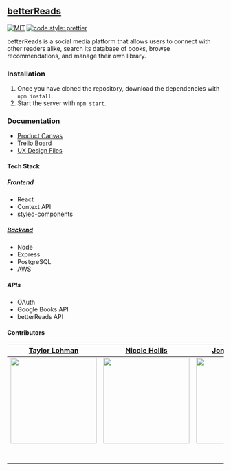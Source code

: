 ## [betterReads](https://github.com/Lambda-School-Labs/betterreads-frontend)
[![MIT](https://img.shields.io/packagist/l/doctrine/orm.svg)](./license)
[![code style: prettier](https://img.shields.io/badge/code_style-prettier-ff69b4.svg?style=flat)](https://github.com/prettier/prettier)

betterReads is a social media platform that allows users to connect with other readers alike, search its database of books, browse recommendations, and manage their own library.
### Installation
1. Once you have cloned the repository, download the dependencies with `npm install`.
2. Start the server with `npm start`.
### Documentation
- [Product Canvas](https://www.notion.so/Better-Reads-66b5ba5a4c7e4036ab786e10b8c2de4d)
- [Trello Board](https://trello.com)
- [UX Design Files](https://figma.com)
#### Tech Stack
##### Frontend
- React
- Context API
- styled-components
##### [Backend](https://github.com/Lambda-School-Labs/betterreads-backend)
- Node
- Express
- PostgreSQL
- AWS
##### APIs
- OAuth
- Google Books API
- betterReads API
#### Contributors
|                                     [Taylor Lohman](https://github.com/tclohm)                                      |                                      [Nicole Hollis](http://www.github.com/beautytechy)                                      |                                    [Jonah Aitchison](https://github.com/MarFan)                                     |                                     [Michael Levick](https://github.com/mdlevick)                                      |                                     [Miguel Nicolas](https://github.com/miugel)                                      |                                     [Aasa Christian](https://github.com/AasaChristian)                                      |
| :-----------------------------------------------------------------------------------------------------------------: | :--------------------------------------------------------------------------------------------------------------------------: | :-----------------------------------------------------------------------------------------------------------------: | :--------------------------------------------------------------------------------------------------------------------: | :------------------------------------------------------------------------------------------------------------------: | :-------------------------------------------------------------------------------------------------------------------------: |
| [<img src="https://avatars3.githubusercontent.com/u/2380963?s=460&v=4" width = "200" />](https://github.com/tclohm) | [<img src="https://avatars3.githubusercontent.com/u/33879592?s=460&v=4" width = "200" />](http://www.github.com/beautytechy) | [<img src="https://avatars0.githubusercontent.com/u/1047305?s=460&v=4" width = "200" />](https://github.com/MarFan) | [<img src="https://avatars1.githubusercontent.com/u/49565144?s=460&v=4" width = "200" />](https://github.com/mdlevick) | [<img src="https://avatars0.githubusercontent.com/u/32444146?s=460&v=4" width = "200" />](https://github.com/miugel) | [<img src="https://avatars3.githubusercontent.com/u/54903068?s=460&v=4" width = "200" />](https://github.com/AasaChristian) |
|                 [<img src="https://github.com/favicon.ico" width="15"> ](https://github.com/tclohm)                 |                 [<img src="https://github.com/favicon.ico" width="15"> ](http://www.github.com/beautytechy)                  |                 [<img src="https://github.com/favicon.ico" width="15"> ](https://github.com/MarFan)                 |                 [<img src="https://github.com/favicon.ico" width="15"> ](https://github.com/mdlevick)                  |                 [<img src="https://github.com/favicon.ico" width="15"> ](https://github.com/miugel)                  |                 [<img src="https://github.com/favicon.ico" width="15"> ](https://github.com/AasaChristian)                  |
|    [ <img src="https://static.licdn.com/sc/h/al2o9zrvru7aqj8e1x2rzsrca" width="15"> ](https://www.linkedin.com/)    |        [ <img src="https://static.licdn.com/sc/h/al2o9zrvru7aqj8e1x2rzsrca" width="15"> ](https://www.linkedin.com/in/beautytechy/)         |    [ <img src="https://static.licdn.com/sc/h/al2o9zrvru7aqj8e1x2rzsrca" width="15"> ](https://www.linkedin.com/in/jonah-aitchison/)    |     [ <img src="https://static.licdn.com/sc/h/al2o9zrvru7aqj8e1x2rzsrca" width="15"> ](https://www.linkedin.com/in/michael-david-levick-jr-81b4a0115/)      |    [ <img src="https://static.licdn.com/sc/h/al2o9zrvru7aqj8e1x2rzsrca" width="15"> ](https://www.linkedin.com/)     |        [ <img src="https://static.licdn.com/sc/h/al2o9zrvru7aqj8e1x2rzsrca" width="15"> ](https://www.linkedin.com/)        |